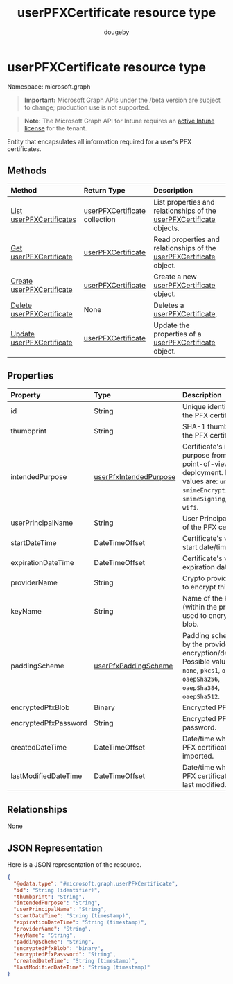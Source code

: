 ﻿---
title: "userPFXCertificate resource type"
description: "Entity that encapsulates all information required for a user's PFX certificates."
author: "dougeby"
localization_priority: Normal
ms.prod: "intune"
doc_type: resourcePageType
---

# userPFXCertificate resource type

Namespace: microsoft.graph

> **Important:** Microsoft Graph APIs under the /beta version are subject to change; production use is not supported.

> **Note:** The Microsoft Graph API for Intune requires an [active Intune license](https://go.microsoft.com/fwlink/?linkid=839381) for the tenant.

Entity that encapsulates all information required for a user's PFX certificates.

## Methods

| Method                                                                                | Return Type                                                                              | Description                                                                                                                     |
| :------------------------------------------------------------------------------------ | :--------------------------------------------------------------------------------------- | :------------------------------------------------------------------------------------------------------------------------------ |
| [List userPFXCertificates](../api/intune-raimportcerts-userpfxcertificate-list.md)    | [userPFXCertificate](../resources/intune-raimportcerts-userpfxcertificate.md) collection | List properties and relationships of the [userPFXCertificate](../resources/intune-raimportcerts-userpfxcertificate.md) objects. |
| [Get userPFXCertificate](../api/intune-raimportcerts-userpfxcertificate-get.md)       | [userPFXCertificate](../resources/intune-raimportcerts-userpfxcertificate.md)            | Read properties and relationships of the [userPFXCertificate](../resources/intune-raimportcerts-userpfxcertificate.md) object.  |
| [Create userPFXCertificate](../api/intune-raimportcerts-userpfxcertificate-create.md) | [userPFXCertificate](../resources/intune-raimportcerts-userpfxcertificate.md)            | Create a new [userPFXCertificate](../resources/intune-raimportcerts-userpfxcertificate.md) object.                              |
| [Delete userPFXCertificate](../api/intune-raimportcerts-userpfxcertificate-delete.md) | None                                                                                     | Deletes a [userPFXCertificate](../resources/intune-raimportcerts-userpfxcertificate.md).                                        |
| [Update userPFXCertificate](../api/intune-raimportcerts-userpfxcertificate-update.md) | [userPFXCertificate](../resources/intune-raimportcerts-userpfxcertificate.md)            | Update the properties of a [userPFXCertificate](../resources/intune-raimportcerts-userpfxcertificate.md) object.                |

## Properties

| Property             | Type                                                                                  | Description                                                                                                                                                   |
| :------------------- | :------------------------------------------------------------------------------------ | :------------------------------------------------------------------------------------------------------------------------------------------------------------ |
| id                   | String                                                                                | Unique identifier for the PFX certificate.                                                                                                                    |
| thumbprint           | String                                                                                | SHA-1 thumbprint of the PFX certificate.                                                                                                                      |
| intendedPurpose      | [userPfxIntendedPurpose](../resources/intune-raimportcerts-userpfxintendedpurpose.md) | Certificate's intended purpose from the point-of-view of deployment. Possible values are: `unassigned`, `smimeEncryption`, `smimeSigning`, `vpn`, `wifi`.     |
| userPrincipalName    | String                                                                                | User Principal Name of the PFX certificate.                                                                                                                   |
| startDateTime        | DateTimeOffset                                                                        | Certificate's validity start date/time.                                                                                                                       |
| expirationDateTime   | DateTimeOffset                                                                        | Certificate's validity expiration date/time.                                                                                                                  |
| providerName         | String                                                                                | Crypto provider used to encrypt this blob.                                                                                                                    |
| keyName              | String                                                                                | Name of the key (within the provider) used to encrypt the blob.                                                                                               |
| paddingScheme        | [userPfxPaddingScheme](../resources/intune-raimportcerts-userpfxpaddingscheme.md)     | Padding scheme used by the provider during encryption/decryption. Possible values are: `none`, `pkcs1`, `oaepSha1`, `oaepSha256`, `oaepSha384`, `oaepSha512`. |
| encryptedPfxBlob     | Binary                                                                                | Encrypted PFX blob.                                                                                                                                           |
| encryptedPfxPassword | String                                                                                | Encrypted PFX password.                                                                                                                                       |
| createdDateTime      | DateTimeOffset                                                                        | Date/time when this PFX certificate was imported.                                                                                                             |
| lastModifiedDateTime | DateTimeOffset                                                                        | Date/time when this PFX certificate was last modified.                                                                                                        |

## Relationships

None

## JSON Representation

Here is a JSON representation of the resource.

<!-- {
  "blockType": "resource",
  "keyProperty": "id",
  "@odata.type": "microsoft.graph.userPFXCertificate"
}
-->

```json
{
  "@odata.type": "#microsoft.graph.userPFXCertificate",
  "id": "String (identifier)",
  "thumbprint": "String",
  "intendedPurpose": "String",
  "userPrincipalName": "String",
  "startDateTime": "String (timestamp)",
  "expirationDateTime": "String (timestamp)",
  "providerName": "String",
  "keyName": "String",
  "paddingScheme": "String",
  "encryptedPfxBlob": "binary",
  "encryptedPfxPassword": "String",
  "createdDateTime": "String (timestamp)",
  "lastModifiedDateTime": "String (timestamp)"
}
```

